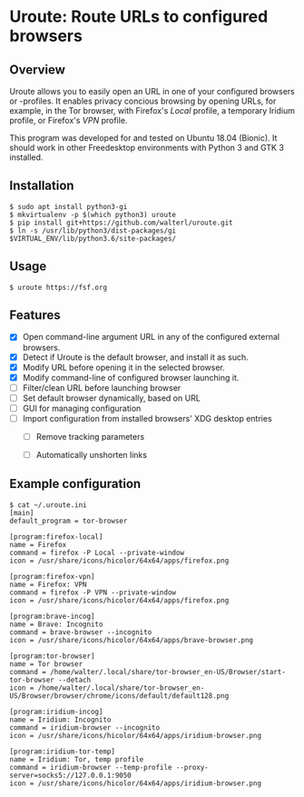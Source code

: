 # Uroute: Route URLs to configured browsers

## Overview

Uroute allows you to easily open an URL in one of your configured browsers or
-profiles. It enables privacy concious browsing by opening URLs, for example,
in the Tor browser, with Firefox's *Local* profile, a temporary Iridium
profile, or Firefox's *VPN* profile.

This program was developed for and tested on Ubuntu 18.04 (Bionic). It should
work in other Freedesktop environments with Python 3 and GTK 3 installed.


## Installation

    $ sudo apt install python3-gi
    $ mkvirtualenv -p $(which python3) uroute
    $ pip install git+https://github.com/walterl/uroute.git
    $ ln -s /usr/lib/python3/dist-packages/gi $VIRTUAL_ENV/lib/python3.6/site-packages/


## Usage

    $ uroute https://fsf.org


## Features

* [X] Open command-line argument URL in any of the configured external browsers.
* [X] Detect if Uroute is the default browser, and install it as such.
* [X] Modify URL before opening it in the selected browser.
* [X] Modify command-line of configured browser launching it.
* [ ] Filter/clean URL before launching browser
* [ ] Set default browser dynamically, based on URL
* [ ] GUI for managing configuration
* [ ] Import configuration from installed browsers' XDG desktop entries
  * [ ] Remove tracking parameters
  * [ ] Automatically unshorten links


## Example configuration

    $ cat ~/.uroute.ini
    [main]
    default_program = tor-browser

    [program:firefox-local]
    name = Firefox
    command = firefox -P Local --private-window
    icon = /usr/share/icons/hicolor/64x64/apps/firefox.png

    [program:firefox-vpn]
    name = Firefox: VPN
    command = firefox -P VPN --private-window
    icon = /usr/share/icons/hicolor/64x64/apps/firefox.png

    [program:brave-incog]
    name = Brave: Incognito
    command = brave-browser --incognito
    icon = /usr/share/icons/hicolor/64x64/apps/brave-browser.png

    [program:tor-browser]
    name = Tor browser
    command = /home/walter/.local/share/tor-browser_en-US/Browser/start-tor-browser --detach
    icon = /home/walter/.local/share/tor-browser_en-US/Browser/browser/chrome/icons/default/default128.png

    [program:iridium-incog]
    name = Iridium: Incognito
    command = iridium-browser --incognito
    icon = /usr/share/icons/hicolor/64x64/apps/iridium-browser.png

    [program:iridium-tor-temp]
    name = Iridium: Tor, temp profile
    command = iridium-browser --temp-profile --proxy-server=socks5://127.0.0.1:9050
    icon = /usr/share/icons/hicolor/64x64/apps/iridium-browser.png

